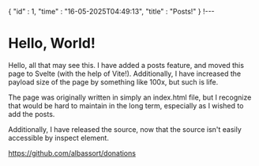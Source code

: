 {
  "id" : 1,
  "time" : "16-05-2025T04:49:13",
  "title" : "Posts!"
} 
!---

# Hello, World!

Hello, all that may see this. I have added a posts feature, and moved this page to Svelte (with the help of Vite!). Additionally, I have increased the payload size of the page by something like 100x, but such is life. 

The page was originally written in simply an index.html file, but I recognize that would be hard to maintain in the long term, especially as I wished to add the posts.

Additionally, I have released the source, now that the source isn't easily accessible by inspect element.

https://github.com/albassort/donations
